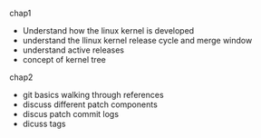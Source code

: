 
chap1

- Understand how the linux kernel is developed
- understand the llinux kernel release cycle and merge window
- understand active releases
- concept of kernel tree

chap2

- git basics walking through references
- discuss different patch components
- discus patch commit logs
- dicuss tags

